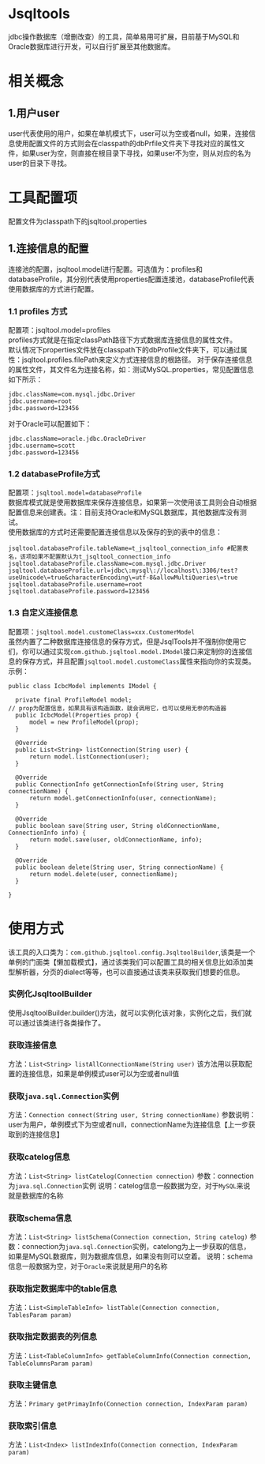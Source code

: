 # Jsqltools
jdbc操作数据库（增删改查）的工具，简单易用可扩展，目前基于MySQL和Oracle数据库进行开发，可以自行扩展至其他数据库。

# 相关概念

## 1.用户user
  user代表使用的用户，如果在单机模式下，user可以为空或者null，如果，连接信息使用配置文件的方式则会在classpath的dbPrfile文件夹下寻找对应的属性文件，如果user为空，则直接在根目录下寻找，如果user不为空，则从对应的名为user的目录下寻找。

# 工具配置项
   配置文件为classpath下的jsqltool.properties
  
##  1.连接信息的配置
   连接池的配置，jsqltool.model进行配置。可选值为：profiles和databaseProfile，其分别代表使用properties配置连接池，databaseProfile代表使用数据库的方式进行配置。

### 1.1 profiles 方式 
   配置项：jsqltool.model=profiles  
   profiles方式就是在指定classPath路径下方式数据库连接信息的属性文件。  
   默认情况下properties文件放在classpath下的dbProfile文件夹下，可以通过属性：jsqltool.profiles.filePath来定义方式连接信息的根路径。
   对于保存连接信息的属性文件，其文件名为连接名称，如：测试MySQL.properties，常见配置信息如下所示：
  
 ``` jdbc.url=jdbc\:mysql\://localhost\:3306
jdbc.className=com.mysql.jdbc.Driver
jdbc.username=root
jdbc.password=123456
  ```
  对于Oracle可以配置如下：
  
```jdbc.url=jdbc\:oracle\:thin\:@localhost\:1521\:orcl
jdbc.className=oracle.jdbc.OracleDriver
jdbc.username=scott
jdbc.password=123456
```

### 1.2 databaseProfile方式
  配置项：`jsqltool.model=databaseProfile`  
  数据库模式就是使用数据库来保存连接信息，如果第一次使用该工具则会自动根据配置信息来创建表。注：目前支持Oracle和MySQL数据库，其他数据库没有测试。  
  使用数据库的方式时还需要配置连接信息以及保存的到的表中的信息：
  
  ```
jsqltool.databaseProfile.tableName=t_jsqltool_connection_info #配置表名，该项如果不配置默认为t_jsqltool_connection_info
jsqltool.databaseProfile.className=com.mysql.jdbc.Driver
jsqltool.databaseProfile.url=jdbc\:mysql\://localhost\:3306/test?useUnicode\=true&characterEncoding\=utf-8&allowMultiQueries\=true
jsqltool.databaseProfile.username=root
jsqltool.databaseProfile.password=123456
```
  
  

### 1.3 自定义连接信息
  配置项：`jsqltool.model.customeClass=xxx.CustomerModel`  
  虽然内置了二种数据库连接信息的保存方式，但是JsqlTools并不强制你使用它们，你可以通过实现`com.github.jsqltool.model.IModel`接口来定制你的连接信息的保存方式，并且配置`jsqltool.model.customeClass`属性来指向你的实现类。示例：
  
  ```
public class IcbcModel implements IModel {

	private final ProfileModel model;
  // prop为配置信息，如果具有该构造函数，就会调用它，也可以使用无参的构造器
	public IcbcModel(Properties prop) {
		model = new ProfileModel(prop);
	}

	@Override
	public List<String> listConnection(String user) {
		return model.listConnection(user);
	}

	@Override
	public ConnectionInfo getConnectionInfo(String user, String connectionName) {
		return model.getConnectionInfo(user, connectionName);
	}

	@Override
	public boolean save(String user, String oldConnectionName, ConnectionInfo info) {
		return model.save(user, oldConnectionName, info);
	}

	@Override
	public boolean delete(String user, String connectionName) {
		return model.delete(user, connectionName);
	}

}
```



# 使用方式
  该工具的入口类为：`com.github.jsqltool.config.JsqltoolBuilder`,该类是一个单例的门面类【懒加载模式】，通过该类我们可以配置工具的相关信息比如添加类型解析器，分页的dialect等等，也可以直接通过该类来获取我们想要的信息。
### 实例化JsqltoolBuilder  
  使用JsqltoolBuilder.builder()方法，就可以实例化该对象，实例化之后，我们就可以通过该类进行各类操作了。
  
### 获取连接信息
  方法：`List<String> listAllConnectionName(String user)`
  该方法用以获取配置的连接信息，如果是单例模式user可以为空或者null值

### 获取`java.sql.Connection`实例
  方法：`Connection connect(String user, String connectionName)`
  参数说明：user为用户，单例模式下为空或者null，connectionName为连接信息【上一步获取到的连接信息】

### 获取catelog信息
  方法：`List<String> listCatelog(Connection connection)`
  参数：connection为`java.sql.Connection`实例
  说明：catelog信息一般数据为空，对于`MySQL`来说就是数据库的名称

### 获取schema信息
  方法：`List<String> listSchema(Connection connection, String catelog)`
  参数：connection为`java.sql.Connection`实例，catelong为上一步获取的信息，如果是MySQL数据库，则为数据库信息，如果没有则可以空着。
  说明：schema信息一般数据为空，对于`Oracle`来说就是用户的名称

### 获取指定数据库中的table信息
  方法：`List<SimpleTableInfo> listTable(Connection connection, TablesParam param)`

### 获取指定数据表的列信息
  方法：`List<TableColumnInfo> getTableColumnInfo(Connection connection, TableColumnsParam param)`    
    
### 获取主键信息
  方法：`Primary getPrimayInfo(Connection connection, IndexParam param)`


### 获取索引信息  
   方法：`List<Index> listIndexInfo(Connection connection, IndexParam param)`

  